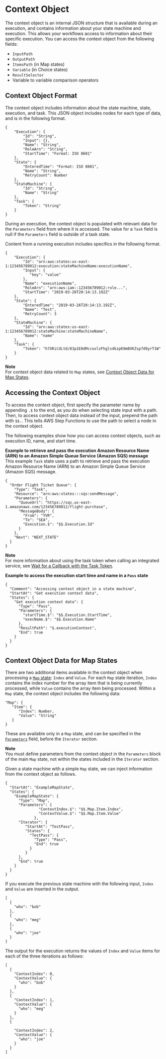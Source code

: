 # Context Object<a name="input-output-contextobject"></a>

The context object is an internal JSON structure that is available during an execution, and contains information about your state machine and execution\. This allows your workflows access to information about their specific execution\. You can access the context object from the following fields:
+ `InputPath`
+ `OutputPath`
+ `ItemsPath` \(in Map states\)
+ `Variable` \(in Choice states\)
+ `ResultSelector`
+ Variable to variable comparison operators

## Context Object Format<a name="contextobject-format"></a>

The context object includes information about the state machine, state, execution, and task\. This JSON object includes nodes for each type of data, and is in the following format\.

```
{
    "Execution": {
        "Id": "String",
        "Input": {},
        "Name": "String",
        "RoleArn": "String",
        "StartTime": "Format: ISO 8601"
    },
    "State": {
        "EnteredTime": "Format: ISO 8601",
        "Name": "String",
        "RetryCount": Number
    },
    "StateMachine": {
        "Id": "String",
        "Name": "String"
    },
    "Task": {
        "Token": "String"
    }
}
```

During an execution, the context object is populated with relevant data for the `Parameters` field from where it is accessed\. The value for a `Task` field is null if the `Parameters` field is outside of a task state\.

Content from a running execution includes specifics in the following format\. 

```
{
    "Execution": {
        "Id": "arn:aws:states:us-east-1:123456789012:execution:stateMachineName:executionName",
        "Input": {
           "key": "value"
        },
        "Name": "executionName",
        "RoleArn": "arn:aws:iam::123456789012:role...",
        "StartTime": "2019-03-26T20:14:13.192Z"
    },
    "State": {
        "EnteredTime": "2019-03-26T20:14:13.192Z",
        "Name": "Test",
        "RetryCount": 3
    },
    "StateMachine": {
        "Id": "arn:aws:states:us-east-1:123456789012:stateMachine:stateMachineName",
        "Name": "name"
    },
    "Task": {
        "Token": "h7XRiCdLtd/83p1E0dMccoxlzFhglsdkzpK9mBVKZsp7d9yrT1W"
    }
}
```

**Note**  
For context object data related to `Map` states, see [Context Object Data for Map States](#contextobject-map)\.

## Accessing the Context Object<a name="contextobject-access"></a>

To access the context object, first specify the parameter name by appending `.$` to the end, as you do when selecting state input with a path\. Then, to access context object data instead of the input, prepend the path with `$$.`\. This tells AWS Step Functions to use the path to select a node in the context object\. 

The following examples show how you can access context objects, such as execution ID, name, and start time\.

**Example to retrieve and pass the execution Amazon Resource Name \(ARN\) to an Amazon Simple Queue Service \(Amazon SQS\) message**  
This example `Task` state uses a path to retrieve and pass the execution Amazon Resource Name \(ARN\) to an Amazon Simple Queue Service \(Amazon SQS\) message\.  

```
{
  "Order Flight Ticket Queue": {
    "Type": "Task",
    "Resource": "arn:aws:states:::sqs:sendMessage",
    "Parameters": {
      "QueueUrl": "https://sqs.us-east-1.amazonaws.com/123456789012/flight-purchase",
      "MessageBody": {
        "From": "YVR",
        "To": "SEA",
        "Execution.$": "$$.Execution.Id"
      }
    },
    "Next": "NEXT_STATE"
  }
}
```

**Note**  
For more information about using the task token when calling an integrated service, see [Wait for a Callback with the Task Token](connect-to-resource.md#connect-wait-token)\.

**Example to access the execution start time and name in a `Pass` state**  

```
{
  "Comment": "Accessing context object in a state machine",
  "StartAt": "Get execution context data",
  "States": {
    "Get execution context data": {
      "Type": "Pass",
      "Parameters": {
        "startTime.$": "$$.Execution.StartTime",
        "execName.$": "$$.Execution.Name"
      },
      "ResultPath": "$.executionContext",
      "End": true
    }
  }
}
```

## Context Object Data for Map States<a name="contextobject-map"></a>

There are two additional items available in the context object when processing a [`Map` state](amazon-states-language-map-state.md): `Index` and `Value`\. For each `Map` state iteration, `Index` contains the index number for the array item that is being currently processed, while `Value` contains the array item being processed\. Within a `Map` state, the context object includes the following data:

```
"Map": {
   "Item": {
      "Index": Number,
      "Value": "String"
   }
}
```

These are available only in a `Map` state, and can be specified in the [`Parameters`](input-output-inputpath-params.md#input-output-parameters) field, before the `Iterator` section\.

**Note**  
You must define parameters from the context object in the `Parameters` block of the main `Map` state, not within the states included in the `Iterator` section\.

Given a state machine with a simple `Map` state, we can inject information from the context object as follows\.

```
{
  "StartAt": "ExampleMapState",
  "States": {
    "ExampleMapState": {
      "Type": "Map",
      "Parameters": {
               "ContextIndex.$": "$$.Map.Item.Index",
               "ContextValue.$": "$$.Map.Item.Value"
             },
      "Iterator": {
         "StartAt": "TestPass",
         "States": {
           "TestPass": {
             "Type": "Pass",    
             "End": true
           }
         }
      },
      "End": true
    }
  }
}
```

If you execute the previous state machine with the following input, `Index` and `Value` are inserted in the output\.

```
[
  {
    "who": "bob"
  },
  {
    "who": "meg"
  },
  {
    "who": "joe"
  }
]
```

The output for the execution returns the values of `Index` and `Value` items for each of the three iterations as follows:

```
[
  {
    "ContextIndex": 0,
    "ContextValue": {
      "who": "bob"
    }
  },
  {
    "ContextIndex": 1,
    "ContextValue": {
      "who": "meg"
    }
  },
  {
    
    "ContextIndex": 2,
    "ContextValue": {
      "who": "joe"
    }
  }
]
```
